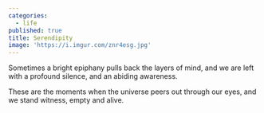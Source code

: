 ```yaml
---
categories:
  - life
published: true
title: Serendipity
image: 'https://i.imgur.com/znr4esg.jpg'
---
```

Sometimes 
a bright epiphany 
pulls back the layers of mind,
and we are left with a profound silence,
and an abiding awareness.

These are the moments
when the universe peers out
through our eyes,
and we stand witness,
empty and alive.
